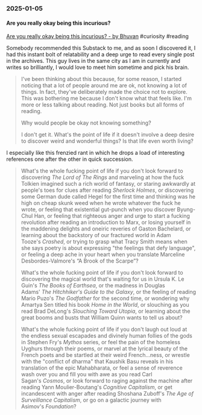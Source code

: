 ### 2025-01-05
#### Are you really okay being this incurious?
[Are you really okay being this incurious? - by Bhuvan](https://bhuvan.substack.com/p/are-you-really-okay-being-this-incurious) #curiosity #reading 

Somebody recommended this Substack to me, and as soon I discovered it, I had this instant bolt of relatability and a deep urge to read every single post in the archives. This guy lives in the same city as I am in currently and writes so brilliantly, I would love to meet him sometime and pick his brain.

> I've been thinking about this because, for some reason, I started noticing that a lot of people around me are ok, not knowing a lot of things. In fact, they've deliberately made the choice not to explore. This was bothering me because I don't know what that feels like. I'm more or less talking about reading. Not just books but all forms of reading.
> 
> Why would people be okay not knowing something?
> 
> I don't get it. What's the point of life if it doesn't involve a deep desire to discover weird and wonderful things? Is that life even worth living?

I especially like this frenzied rant in which he drops a load of interesting references one after the other in quick succession.

> What's the whole fucking point of life if you don't look forward to discovering _The Lord of The Rings_ and marveling at how the fuck Tolkien imagined such a rich world of fantasy, or staring awkwardly at people's toes for clues after reading _Sherlock Holmes_, or discovering some German dude called Hegel for the first time and thinking was he high on cheap skunk weed when he wrote whatever the fuck he wrote, or feeling that existential gut-punch when you discover Byung-Chul Han, or feeling that righteous anger and urge to start a fucking revolution after reading an introduction to Marx, or losing yourself in the maddening delights and oneiric reveries of Gaston Bachelard, or learning about the backstory of our fractured world in Adam Tooze's _Crashed_, or trying to grasp what Tracy Smith means when she says poetry is about expressing "the feelings that defy language", or feeling a deep ache in your heart when you translate Marceline Desbordes-Valmore's “A Brook of the Scarpe”?
> 
> What's the whole fucking point of life if you don't look forward to discovering the magical world that's waiting for us in Ursula K. Le Guin's _The Books of Earthsea_, or the madness in Douglas Adams' _The Hitchhiker's Guide to the Galaxy_, or the feeling of reading Mario Puzo's _The Godfather_ for the second time, or wondering why Amartya Sen titled his book _Home in the World_, or slouching as you read Brad DeLong's _Slouching Toward Utopia_, or learning about the great booms and busts that William Quinn wants to tell us about?
> 
> What's the whole fucking point of life if you don't laugh out loud at the endless sexual escapades and divinely human follies of the gods in Stephen Fry's _Mythos_ series, or feel the pain of the homeless Uyghurs through their poems, or marvel at the lyrical beauty of the French poets and be startled at their weird French...ness, or wrestle with the "conflict of dharma" that Kaushik Basu reveals in his translation of the epic Mahabharata, or feel a sense of reverence wash over you and fill you with awe as you read Carl Sagan's _Cosmos_, or look forward to raging against the machine after reading Yann Moulier-Boutang's _Cognitive Capitalism_, or get incandescent with anger after reading Shoshana Zuboff's _The Age of Surveillance Capitalism_, or go on a galactic journey with Asimov's _Foundation_?